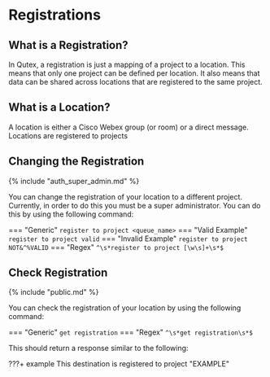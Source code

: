 # Registrations

## What is a Registration?

In Qutex, a registration is just a mapping of a project to a location. This means that only one project can be defined per location. It also means that data can be shared across locations that are registered to the same project.

## What is a Location?

A location is either a Cisco Webex group (or room) or a direct message. Locations are registered to projects

## Changing the Registration

{% include "auth_super_admin.md" %}

You can change the registration of your location to a different project. Currently, in order to do this you must be a super administrator. You can do this by using the following command:

=== "Generic"
    ```
    register to project <queue_name>
    ```
=== "Valid Example"
    ```
    register to project valid
    ```
=== "Invalid Example"
    ```
    register to project NOT&^%VALID
    ```
=== "Regex"
    ```
    ^\s*register to project [\w\s]+\s*$
    ```

## Check Registration

{% include "public.md" %}

You can check the registration of your location by using the following command:

=== "Generic"
    ```
    get registration
    ```
=== "Regex"
    ```
    ^\s*get registration\s*$
    ```

This should return a response similar to the following:

???+ example
    This destination is registered to project "EXAMPLE"